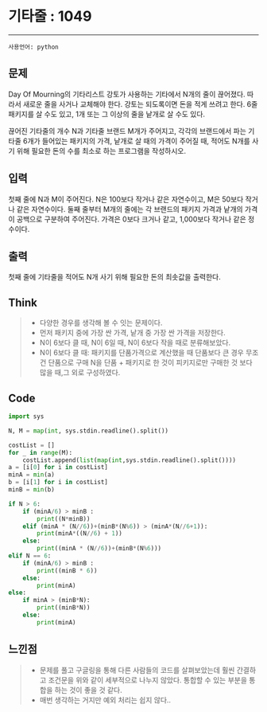 # 기타줄 : 1049
-----
```사용언어: python```

## 문제
Day Of Mourning의 기타리스트 강토가 사용하는 기타에서 N개의 줄이 끊어졌다. 따라서 새로운 줄을 사거나 교체해야 한다. 강토는 되도록이면 돈을 적게 쓰려고 한다. 6줄 패키지를 살 수도 있고, 1개 또는 그 이상의 줄을 낱개로 살 수도 있다.

끊어진 기타줄의 개수 N과 기타줄 브랜드 M개가 주어지고, 각각의 브랜드에서 파는 기타줄 6개가 들어있는 패키지의 가격, 낱개로 살 때의 가격이 주어질 때, 적어도 N개를 사기 위해 필요한 돈의 수를 최소로 하는 프로그램을 작성하시오.

## 입력
첫째 줄에 N과 M이 주어진다. N은 100보다 작거나 같은 자연수이고, M은 50보다 작거나 같은 자연수이다. 둘째 줄부터 M개의 줄에는 각 브랜드의 패키지 가격과 낱개의 가격이 공백으로 구분하여 주어진다. 가격은 0보다 크거나 같고, 1,000보다 작거나 같은 정수이다.

## 출력
첫째 줄에 기타줄을 적어도 N개 사기 위해 필요한 돈의 최솟값을 출력한다.

## Think
> + 다양한 경우를 생각해 볼 수 잇는 문제이다.
> + 먼저 패키지 중에 가장 싼 가격, 낱개 중 가장 싼 가격을 저장한다.
> + N이 6보다 클 때, N이 6일 때, N이 6보다 작을 때로 분류해보았다.
> + N이 6보다 클 때: 패키지를 단품가격으로 계산했을 때 단품보다 큰 경우 무조건 단품으로 구매
>         N을 단품 + 패키지로 한 것이 피키지로만 구매한 것 보다 많을 때,그 외로 구성하였다.

## Code
```python
import sys

N, M = map(int, sys.stdin.readline().split())

costList = []
for _ in range(M):
    costList.append(list(map(int,sys.stdin.readline().split())))
a = [i[0] for i in costList]
minA = min(a)
b = [i[1] for i in costList]
minB = min(b)

if N > 6:
    if (minA/6) > minB :
        print((N*minB))
    elif (minA * (N//6))+(minB*(N%6)) > (minA*(N//6+1)):
        print(minA*((N//6) + 1))
    else: 
        print((minA * (N//6))+(minB*(N%6)))
elif N == 6:
    if (minA/6) > minB :
        print((minB * 6))
    else:
        print(minA)
else:
    if minA > (minB*N):
        print((minB*N))
    else:
        print(minA)

```

## 느낀점
> + 문제를 풀고 구글링을 통해 다른 사람들의 코드를 살펴보았는데 훨씬 간결하고 조건문을 위와 같이 세부적으로 나누지 않았다. 통합할 수 있는 부분을 통합을 하는 것이 좋을 것 같다.
> + 매번 생각하는 거지만 예외 처리는 쉽지 않다..